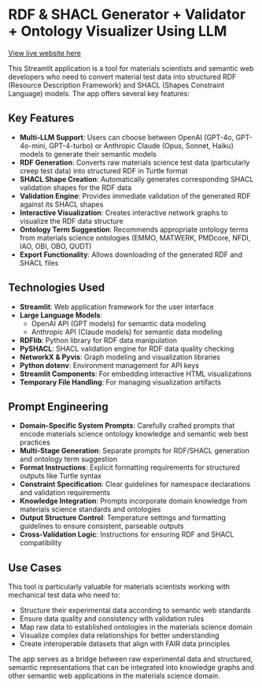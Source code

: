 # RDF & SHACL Generator + Validator + Ontology Visualizer Using LLM

[View live website here](https://llm-rdf-shacl-creation-5623b0cfb7c0.herokuapp.com/)

This Streamlit application is a tool for materials scientists and semantic web developers who need to convert material test data into structured RDF (Resource Description Framework) and SHACL (Shapes Constraint Language) models. The app offers several key features:

## Key Features

- **Multi-LLM Support**: Users can choose between OpenAI (GPT-4o, GPT-4o-mini, GPT-4-turbo) or Anthropic Claude (Opus, Sonnet, Haiku) models to generate their semantic models
- **RDF Generation**: Converts raw materials science test data (particularly creep test data) into structured RDF in Turtle format
- **SHACL Shape Creation**: Automatically generates corresponding SHACL validation shapes for the RDF data
- **Validation Engine**: Provides immediate validation of the generated RDF against its SHACL shapes
- **Interactive Visualization**: Creates interactive network graphs to visualize the RDF data structure
- **Ontology Term Suggestion**: Recommends appropriate ontology terms from materials science ontologies (EMMO, MATWERK, PMDcore, NFDI, IAO, OBI, OBO, QUDT)
- **Export Functionality**: Allows downloading of the generated RDF and SHACL files

## Technologies Used

- **Streamlit**: Web application framework for the user interface
- **Large Language Models**:
  - OpenAI API (GPT models) for semantic data modeling
  - Anthropic API (Claude models) for semantic data modeling
- **RDFlib**: Python library for RDF data manipulation
- **PySHACL**: SHACL validation engine for RDF data quality checking
- **NetworkX & Pyvis**: Graph modeling and visualization libraries
- **Python dotenv**: Environment management for API keys
- **Streamlit Components**: For embedding interactive HTML visualizations
- **Temporary File Handling**: For managing visualization artifacts

## Prompt Engineering

- **Domain-Specific System Prompts**: Carefully crafted prompts that encode materials science ontology knowledge and semantic web best practices
- **Multi-Stage Generation**: Separate prompts for RDF/SHACL generation and ontology term suggestion
- **Format Instructions**: Explicit formatting requirements for structured outputs like Turtle syntax
- **Constraint Specification**: Clear guidelines for namespace declarations and validation requirements
- **Knowledge Integration**: Prompts incorporate domain knowledge from materials science standards and ontologies
- **Output Structure Control**: Temperature settings and formatting guidelines to ensure consistent, parseable outputs
- **Cross-Validation Logic**: Instructions for ensuring RDF and SHACL compatibility

## Use Cases

This tool is particularly valuable for materials scientists working with mechanical test data who need to:

- Structure their experimental data according to semantic web standards
- Ensure data quality and consistency with validation rules
- Map raw data to established ontologies in the materials science domain
- Visualize complex data relationships for better understanding
- Create interoperable datasets that align with FAIR data principles

The app serves as a bridge between raw experimental data and structured, semantic representations that can be integrated into knowledge graphs and other semantic web applications in the materials science domain.
